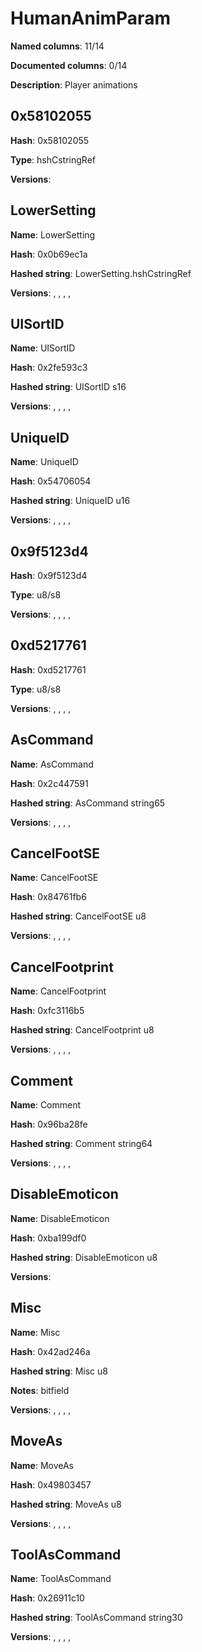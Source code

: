 # HumanAnimParam
**Named columns**: 11/14

**Documented columns**: 0/14

**Description**: Player animations
## 0x58102055

**Hash**: 0x58102055

**Type**: hshCstringRef

**Versions**: 

## LowerSetting

**Name**: LowerSetting

**Hash**: 0x0b69ec1a

**Hashed string**: LowerSetting.hshCstringRef

**Versions**: , , , , 

## UISortID

**Name**: UISortID

**Hash**: 0x2fe593c3

**Hashed string**: UISortID s16

**Versions**: , , , , 

## UniqueID

**Name**: UniqueID

**Hash**: 0x54706054

**Hashed string**: UniqueID u16

**Versions**: , , , , 

## 0x9f5123d4

**Hash**: 0x9f5123d4

**Type**: u8/s8

**Versions**: , , , , 

## 0xd5217761

**Hash**: 0xd5217761

**Type**: u8/s8

**Versions**: , , , , 

## AsCommand

**Name**: AsCommand

**Hash**: 0x2c447591

**Hashed string**: AsCommand string65

**Versions**: , , , , 

## CancelFootSE

**Name**: CancelFootSE

**Hash**: 0x84761fb6

**Hashed string**: CancelFootSE u8

**Versions**: , , , , 

## CancelFootprint

**Name**: CancelFootprint

**Hash**: 0xfc3116b5

**Hashed string**: CancelFootprint u8

**Versions**: , , , , 

## Comment

**Name**: Comment

**Hash**: 0x96ba28fe

**Hashed string**: Comment string64

**Versions**: , , , , 

## DisableEmoticon

**Name**: DisableEmoticon

**Hash**: 0xba199df0

**Hashed string**: DisableEmoticon u8

**Versions**: 

## Misc

**Name**: Misc

**Hash**: 0x42ad246a

**Hashed string**: Misc u8

**Notes**: bitfield

**Versions**: , , , , 

## MoveAs

**Name**: MoveAs

**Hash**: 0x49803457

**Hashed string**: MoveAs u8

**Versions**: , , , , 

## ToolAsCommand

**Name**: ToolAsCommand

**Hash**: 0x26911c10

**Hashed string**: ToolAsCommand string30

**Versions**: , , , , 

